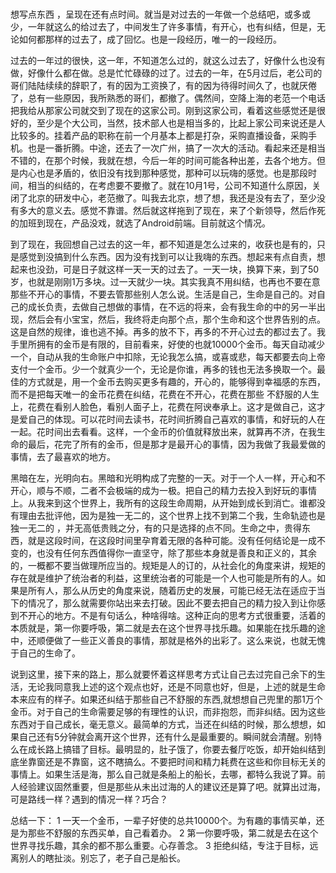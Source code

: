 # 
 想写点东西 ，呈现在还有点时间。就当是对过去的一年做一个总结吧，或多或少，一年就这么的给过去了，中间发生了许多事情，有开心，也有纠结，但是，无论如何都那样的过去了，成了回忆。也是一段经历，唯一的一段经历。
 
 过去的一年过的很快，这一年，不知道怎么过的，就这么过去了，好像什么也没有做，好像什么都在做。总是忙忙碌碌的过了。过去的一年，在5月过后，老公司的哥们陆陆续续的辞职了，有的因为工资换了，有的因为待得时间久了，也就厌倦了，总有一些原因，我所熟悉的哥们，都撤了。偶然间，空降上海的老范一个电话把我给从那家公司就交到了现在的这家公司。刚到这家公司，看着这些感觉还是很好的，至少是个大公司，当然，技术部人也是相当多的，比起上家公司来说还是人比较多的。挂着产品的职称在前一个月基本上都是打杂，采购直播设备，采购手机。也是一番折腾。中途，还去了一次广州，搞了一次大的活动。看起来还是相当不错的，在那个时候，我就在想，今后一年的时间可能各种出差，去各个地方。但是内心也是矛盾的，依旧没有找到那种感觉，那种可以玩嗨的感觉。也是那段时间，相当的纠结的，在考虑要不要撤了。就在10月1号，公司不知道什么原因，关闭了北京的研发中心，老范撤了。叫我去北京，想了想，我还是没有去了，至少没有多大的意义去。感觉不靠谱。然后就这样拖到了现在，来了个新领导，然后作死的加班到现在，产品没戏，就选了Android前端。目前就这个情况。
 
 到了现在，我回想自己过去的这一年，都不知道是怎么过来的，收获也是有的，只是感觉到没搞到什么东西。因为没有找到可以让我嗨的东西。想起来有点自责，想起来也没劲，可是日子就这样一天一天的过去了。一天一块，换算下来，到了50岁，也就是刚刚1万多块。过一天就少一块。其实我真不用纠结，也再也不要在意那些不开心的事情，不要去管那些别人怎么说。生活是自己，生命是自己的。对自己的成长负责，去做自己想做的事情，在不远的将来，会有我生命的中的另一半出现，然后会有小宝宝，然后，我终将走向那个点，那个生命和这个世界告别的点。这是自然的规律，谁也逃不掉。再多的放不下，再多的不开心过去的都过去了。我手里所拥有的金币是有限的，目前看来，好使的也就10000个金币。每天自动减少一个，自动从我的生命账户中扣除，无论我怎么搞，或喜或悲，每天都要去向上帝支付一个金币。少一个就真少一个，无论是你谁，再多的钱也无法多换取一个。最佳的方式就是，用一个金币去购买更多有趣的，开心的，能够得到幸福感的东西，而不是把每天唯一的金币花费在纠结，花费在不开心，花费在那些 不舒服的人生上，花费在看别人脸色，看别人面子上，花费在阿谀奉承上。这才是做自己，这才是爱自己的体现。可以花时间去读书，花时间折腾自己喜欢的事情，和好玩的人在一起。花时间出去看看。这样，一个金币的价值就释放出来，就算再不济，在我生命的最后，花完了所有的金币，但是那才是最开心的事情，因为我做了我最爱做的事情，去了最喜欢的地方。
 
 黑暗在左，光明向右。黑暗和光明构成了完整的一天。对于一个人一样，开心和不开心，顺与不顺，二者不会极端的成为一极。把自己的精力去投入到好玩的事情上。从我来到这个世界上，我所有的这段生命周期，从开始到成长到消亡。谁都没有理由去批评他，因为是独一无二的，这个世界上找不到第二个我，生命轨迹也是独一无二的 ，并无高低贵贱之分，有的只是选择的点不同。生命之中，贵得东西，就是这段时间，在这段时间里孕育着无限的各种可能。没有任何结论是一成不变的，也没有任何东西值得你一直坚守，除了那些本身就是善良和正义的，其余的，一概都不要当做理所应当的。规矩是人的订的，从社会化的角度来讲，规矩的存在就是维护了统治者的利益，这里统治者的可能是一个人也可能是所有的人。如果是所有人，那么从历史的角度来说，随着历史的发展，可能已经无法在适应于当下的情况了，那么就需要你站出来去打破。因此不要去把自己的精力投入到让你感到不开心的地方。不是有句话么，种啥得啥。这种正向的思考方式很重要，活着的本质就是，第一你要呼吸，第二就是去在这个世界寻找乐趣。如果能在找乐趣的途中，还顺便做了一些正义善良的事情，那就是格外的出彩了。这么来说，也就无愧于自己的生命了。
 
 说到这里，接下来的路上，那么就要怀着这样思考方式让自己去过完自己余下的生活，无论我同意我上述的这个观点也好，还是不同意也好，但是，上述的就是生命本来应有的样子。如果还纠结于那些自己不舒服的东西,就想想自己兜里的那1万个金币。对于自己的生命需要足够的有理性的认识，而非抱怨，而非纠结。因为这些东西对于自己成长，毫无意义。最简单的方式，当还在纠结的时候，那么想想，如果自己还有5分钟就会离开这个世界，还有什么是最重要的。瞬间就会清醒。别特么在成长路上搞错了目标。最明显的，肚子饿了，你要去餐厅吃饭，却开始纠结到底坐靠窗还是不靠窗，这不瞎搞么。不要把时间和精力耗费在这些和你目标无关的事情上。如果生活是海，那么自己就是条船上的船长，去哪，都特么我说了算。前人经验建议固然重要，但是那些从未出过海的人的建议还是算了吧。就算出过海，可是路线一样？遇到的情况一样？巧合？
 
 
 总结一下：
          1 一天一个金币，一辈子好使的总共10000个。为有趣的事情买单，还是为那些不舒服的东西买单，自己看着办。
          2  第一你要呼吸，第二就是去在这个世界寻找乐趣，其余的都不那么重要。心存善念。
          3 拒绝纠结，专注于目标，远离别人的瞎扯淡。别忘了，老子自己是船长。

